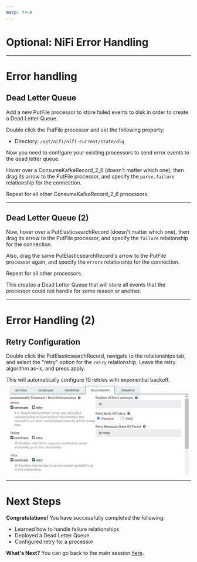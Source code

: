 ```yaml
---
marp: true
---
```

<!-- paginate: true -->

<style>
blockquote {
    font-size: 60%;
    margin-top: auto;
}
</style>

<style>
img[alt~="center"] {
  display: block;
  margin: 0 auto;
}
</style>

# Optional: NiFi Error Handling

---

# Error handling

## Dead Letter Queue

Add a new PutFile processor to store failed events to disk in order to create a Dead Letter Queue.

Double click the PutFile processor and set the following property:
- Directory: `/opt/nifi/nifi-current/state/dlq`

Now you need to configure your existing processors to send error events to the dead letter queue.

Hover over a ConsumeKafkaRecord_2_6 (doesn't matter which one), then drag its arrow to the PutFile processor, and specify the `parse.failure` relationship for the connection.

Repeat for all other ConsumeKafkaRecord_2_6 processors.

---

## Dead Letter Queue (2)

Now, hover over a PutElasticsearchRecord (doesn't matter which one), then drag its arrow to the PutFile processor, and specify the `failure` relationship for the connection.

Also, drag the same PutElasticsearchRecord's arrow to the PutFile processor again, and specify the `errors` relationship for the connection.

Repeat for all other processors.

This creates a Dead Letter Queue that will store all events that the processor could not handle for some reason or another.

---

# Error Handling (2)

## Retry Configuration

Double click the PutElasticsearchRecord, navigate to the relationships tab, and select the "retry" option for the `retry` relationship. Leave the retry algorithm as-is, and press apply.

This will automatically configure 10 retries with exponential backoff.
![height:300px center](images/nifi-retry.png)

---

# Next Steps

**Congratulations!**
You have successfully completed the following:
- Learned how to handle failure relationships
- Deployed a Dead Letter Queue
- Configured retry for a processor

**What's Next?**
You can go back to the main session [here](https://hautonjt.github.io/pipeline2.pdf#page=24).